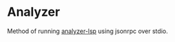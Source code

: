 Analyzer
========

Method of running [analyzer-lsp](https://github.com/konveyor/analyzer-lsp) using
jsonrpc over stdio.
